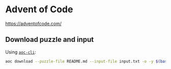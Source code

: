 # Advent of Code

<https://adventofcode.com/>

## Download puzzle and input

Using [`aoc-cli`](https://github.com/scarvalhojr/aoc-cli):

```bash
aoc download --puzzle-file README.md --input-file input.txt -o -y $(basename $(dirname "$PWD")) -d $(basename "$PWD")
```
